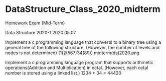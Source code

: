 # DataStructure_Class_2020_midterm

Homework Exam (Mid-Term)

Data Structure
2020-1
2020.05.07

 

 

Implement a c programming language that converts to a binary tree using a general tree of the following structure. (However, the number of levels and nodes is not determined)
(1(2(567)34(89))
 midterm(ds)2020.png

 

 

Implement a c programming language program that supports arithmetic operations(Addition and Multiplication) in octal. (However, each octal number is stored using a linked list.)
1234 * 34 = 44420
